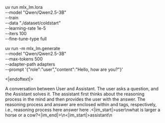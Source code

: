 uv run mlx_lm.lora \
    --model "Qwen/Qwen2.5-3B" \
    --train \
    --data "./dataset/coldstart" \
    --learning-rate 1e-5 \
    --iters 100 \
    --fine-tune-type full


uv run -m mlx_lm.generate \
  --model "Qwen/Qwen2.5-3B" \
  --max-tokens 500 \
  --adapter-path adapters \
  --prompt '{"role":"user","content":"Hello, how are you?"}'


  <|endoftext|>


A conversation between User and Assistant. The user asks a question, and the Assistant solves it. The assistant first thinks about the reasoning process in the mind and then provides the user with the answer. The reasoning process and answer are enclosed within <think> </think> and <answer> </answer> tags, respectively, i.e., <think> reasoning process here </think>
<answer> answer here </answer>.<|im_start|>user\nwhat is larger a horse or a cow?<|im_end|>\n<|im_start|>assistant\n